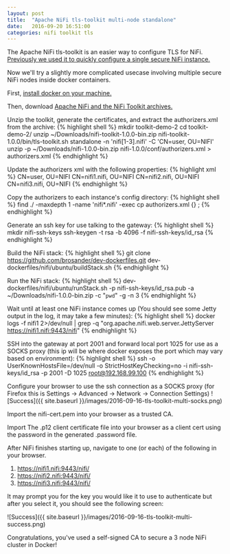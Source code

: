 ```yaml
---
layout: post
title:  "Apache NiFi tls-toolkit multi-node standalone"
date:   2016-09-20 16:51:00
categories: nifi toolkit tls
---
```

The Apache NiFi tls-toolkit is an easier way to configure TLS for NiFi.  [Previously we used it to quickly configure a single secure NiFi instance.](/nifi/toolkit/tls/2016/09/19/tls-toolkit-intro.html)

Now we'll try a slightly more complicated usecase involving multiple secure NiFi nodes inside docker containers.

First, [install docker on your machine.](https://www.docker.com/products/docker)

Then, download [Apache NiFi and the NiFi Toolkit archives.][nifidownload]

Unzip the toolkit, generate the certificates, and extract the authorizers.xml from the archive:
{% highlight shell %}
mkdir toolkit-demo-2
cd toolkit-demo-2/
unzip ~/Downloads/nifi-toolkit-1.0.0-bin.zip
nifi-toolkit-1.0.0/bin/tls-toolkit.sh standalone -n 'nifi[1-3].nifi' -C 'CN=user, OU=NIFI'
unzip -p ~/Downloads/nifi-1.0.0-bin.zip nifi-1.0.0/conf/authorizers.xml > authorizers.xml
{% endhighlight %}

Update the authorizers xml with the following properties:
{% highlight xml %}
<property name="Initial Admin Identity">CN=user, OU=NIFI</property>
<property name="Node Identity 1">CN=nifi1.nifi, OU=NIFI</property>
<property name="Node Identity 2">CN=nifi2.nifi, OU=NIFI</property>
<property name="Node Identity 3">CN=nifi3.nifi, OU=NIFI</property>
{% endhighlight %}

Copy the authorizers to each instance's config directory:
{% highlight shell %}
find ./ -maxdepth 1 -name 'nifi*.nifi' -exec cp authorizers.xml {} \;
{% endhighlight %}

Generate an ssh key for use talking to the gateway:
{% highlight shell %}
mkdir nifi-ssh-keys
ssh-keygen -t rsa -b 4096 -f nifi-ssh-keys/id_rsa
{% endhighlight %}

Build the NiFi stack:
{% highlight shell %}
git clone https://github.com/brosander/dev-dockerfiles.git
dev-dockerfiles/nifi/ubuntu/buildStack.sh
{% endhighlight %}

Run the NiFi stack:
{% highlight shell %}
dev-dockerfiles/nifi/ubuntu/runStack.sh -p nifi-ssh-keys/id_rsa.pub -a ~/Downloads/nifi-1.0.0-bin.zip -c "`pwd`" -g -n 3
{% endhighlight %}

Wait until at least one NiFi instance comes up (You should see some Jetty output in the log, it may take a few minutes):
{% highlight shell %}
docker logs -f nifi1 2>/dev/null | grep -q "org.apache.nifi.web.server.JettyServer https://nifi1.nifi:9443/nifi"
{% endhighlight %}

SSH into the gateway at port 2001 and forward local port 1025 for use as a SOCKS proxy (this ip will be where docker exposes the port which may vary based on environment):
{% highlight shell %}
ssh -o UserKnownHostsFile=/dev/null -o StrictHostKeyChecking=no -i nifi-ssh-keys/id_rsa -p 2001 -D 1025 root@192.168.99.100
{% endhighlight %}

Configure your browser to use the ssh connection as a SOCKS proxy (for Firefox this is Settings -> Advanced -> Network -> Connection Settings)
![Success]({{ site.baseurl }}/images/2016-09-16-tls-toolkit-multi-socks.png)

Import the nifi-cert.pem into your browser as a trusted CA.

Import The .p12 client certificate file into your browser as a client cert using the password in the generated .password file.

After NiFi finishes starting up, navigate to one (or each) of the following in your browser.

1. <https://nifi1.nifi:9443/nifi/> 
2. <https://nifi2.nifi:9443/nifi/> 
3. <https://nifi3.nifi:9443/nifi/> 

It may prompt you for the key you would like it to use to authenticate but after you select it, you should see the following screen:

![Success]({{ site.baseurl }}/images/2016-09-16-tls-toolkit-multi-success.png)

Congratulations, you've used a self-signed CA to secure a 3 node NiFi cluster in Docker!

[nifidownload]:https://nifi.apache.org/download.html
